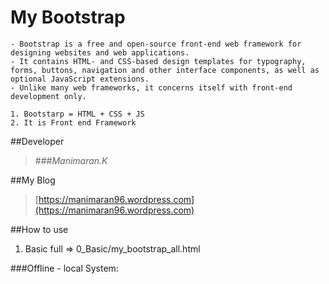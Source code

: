 # My Bootstrap
	- Bootstrap is a free and open-source front-end web framework for designing websites and web applications. 
	- It contains HTML- and CSS-based design templates for typography, forms, buttons, navigation and other interface components, as well as optional JavaScript extensions. 
	- Unlike many web frameworks, it concerns itself with front-end development only.
	
	1. Bootstarp = HTML + CSS + JS
	2. It is Front end Framework

##Developer
>###*Manimaran.K*

##My Blog
>[https://manimaran96.wordpress.com](https://manimaran96.wordpress.com) 

##How to use
1. Basic full => 0_Basic/my_bootstrap_all.html


###Offline - local System:

<!DOCTYPE html>

<html lang="en">

<head>

  <title>Bootstrap Example</title>
    <meta charset="utf-8">
   <meta name="viewport" content="width=device-width, initial-scale=1">
        <link rel="stylesheet" href="bootstrap/css/bootstrap.min.css">
        <script src="../bootstrap/js/jquery.min.js"></script>
        <script src="bootstrap/js/bootstrap.min.js"></script><style>
</head>
<body>

body of content

</body>

</html>

	Note: Download bootstarp files 


###Online - Global system:

<html lang="en">
<head>
  <title>Bootstrap Example</title>
    <meta charset="utf-8">
    <meta name="viewport" content="width=device-width, initial-scale=1">
        <!-- Latest compiled and minified CSS -->
	<link rel="stylesheet" href="http://maxcdn.bootstrapcdn.com/bootstrap/3.3.6/css/bootstrap.min.css">

	<!-- jQuery library -->
	<script src="https://ajax.googleapis.com/ajax/libs/jquery/1.12.2/jquery.min.js"></script>

	<!-- Latest compiled JavaScript -->
	<script src="http://maxcdn.bootstrapcdn.com/bootstrap/3.3.6/js/bootstrap.min.js"></script>	
</head>
<body>

body of content

</body>

</html>


##About my files and their use:

1. Tooltip Plugin  => The Tooltip plugin is small pop-up box that appears when the user moves the mouse pointer over an element.
2. Modal Plugin    => The Modal plugin is a dialog box/popup window that is displayed on top of the current page.
3. Popover Plugin  => The Popover plugin is similar to tooltips; it is a pop-up box that appears when the user clicks on an element. 
                    The difference is that the popover can contain much more content.

4. Scrollspy Plugin => The Scrollspy plugin is used to automatically update links in a navigation list based on scroll position.
5. Affix Plugin    => The Affix plugin allows an element to become affixed (locked) to an area on the page. This is often used with navigation 
                     menus or social icon buttons, to make them "stick" at a specific area while scrolling up and down the page.
    
                     The plugin toggles this behavior on and off (changes the value of CSS position from static to fixed), 
                     depending on scroll position.
6. Carousel Plugin  => The Carousel plugin is a component for cycling through elements, like a carousel (slideshow)


##**About me**
        Manimaran.K
        Computer Science Engineering
        manimaraninam1027@gmail.com
        Facebook - https://www.facebook.com/manimaran.cse.1
        Twitter - https://twitter.com/Manimaran_lpt
